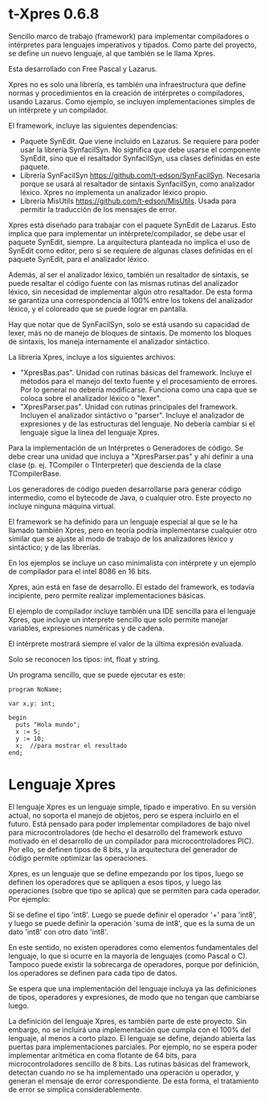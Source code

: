 t-Xpres 0.6.8
=============

Sencillo marco de trabajo (framework) para implementar compiladores o intérpretes para  lenguajes imperativos y tipados. Como parte del proyecto, se define un nuevo lenguaje, al que también se le llama Xpres.

Esta desarrollado con Free Pascal y  Lazarus.

Xpres no es solo una librería, es también una infraestructura que define normas y procedimientos en la creación de intérpretes o compiladores, usando Lazarus. Como ejemplo, se incluyen implementaciones simples de un intérprete y un compilador.

El framework, incluye las siguientes dependencias:

* Paquete SynEdit. Que viene incluido en Lazarus. Se requiere para poder usar la librería SynfacilSyn. No significa que debe usarse el componente SynEdit, sino que  el resaltador SynfacilSyn, usa clases definidas en este paquete.
* Librería SynFacilSyn https://github.com/t-edson/SynFacilSyn.  Necesaria porque se usará al resaltador de sintaxis SynfacilSyn, como analizador léxico. Xpres no implementa un analizador léxico propio.
* Librería MisUtils https://github.com/t-edson/MisUtils. Usada para permitir la traducción de los mensajes de error.

Xpres está diseñado para trabajar con el paquete SynEdit de Lazarus. Esto implica que para implementar un intérprete/compilador, se debe usar el paquete SynEdit, siempre. La arquitectura planteada no implica el uso de SynEdit como editor, pero si se requiere de algunas clases definidas en el paquete SynEdit, para el analizador léxico.

Además, al ser el analizador léxico, también un resaltador de sintaxis, se puede resaltar el código fuente con las mismas rutinas del analizador léxico, sin necesidad de implementar algún otro resaltador. De esta forma se garantiza una correspondencia al 100% entre los tokens del analizador léxico, y el coloreado que se puede lograr en pantalla.

Hay que notar que de SynFacilSyn, solo se está usando su capacidad de lexer, más no de manejo de bloques de sintaxis. De momento los bloques de sintaxis, los maneja internamente el analizador sintáctico.

La librería Xpres, incluye a los siguientes archivos:

* "XpresBas.pas". Unidad con rutinas básicas del framework. Incluye el métodos para el manejo del texto fuente y el procesamiento de errores. Por lo general no debería modificarse. Funciona como una capa que se coloca sobre el analizador léxico o "lexer".
* "XpresParser.pas". Unidad con rutinas principales del framework. Incluyen el analizador sintáctivo o "parser". Incluye el analizador de expresiones y de las estructuras del lenguaje. No debería cambiar si el lenguaje sigue la línea del lenguaje Xpres.

Para la implementación de un Intérpretes o Generadores de código. Se debe crear una unidad que incluya a "XpresParser.pas" y ahí definir a  una clase (p. ej. TCompiler o TInterpreter) que descienda de la clase TCompilerBase.

Los generadores de código pueden desarrollarse para generar código intermedio, como el bytecode de Java, o cualquier otro. Este proyecto no incluye ninguna máquina virtual.

El framework se ha definido para un lenguaje especial al que se le ha llamado también Xpres, pero en teoría podría implementarse cualquier otro similar que se ajuste al modo de trabajo de los analizadores léxico y sintáctico; y de las librerías. 

En los ejemplos se incluye un caso minimalista con intérprete y un ejemplo de compilador para el intel 8086 en 16 bits.

Xpres, aún está en fase de desarrollo. El estado del framework, es todavía incipiente, pero permite realizar implementaciones básicas. 

El ejemplo de compilador incluye también una IDE sencilla para el lenguaje Xpres, que incluye un interprete sencillo que solo permite manejar variables, expresiones numéricas y de cadena.

El intérprete mostrará siempre el valor de la última expresión evaluada.
 
Solo se reconocen los tipos: int, float y string.

Un programa sencillo, que se puede ejecutar es este:
```
program NoName;

var x,y: int;
   
begin
  puts "Hola mundo";
  x := 5;
  y := 10;
  x;  //para mostrar el resultado
end;
```

Lenguaje Xpres
==============

El lenguaje Xpres es un lenguaje simple, tipado e imperativo. En su versión actual, no soporta el manejo de objetos, pero se espera incluirlo en el futuro. Está pensado para poder implementar compiladores de bajo nivel para microcontroladores (de hecho el desarrollo del framework estuvo motivado en el desarrollo de un compilador para microcontroladores PIC). Por ello, se definen tipos de 8 bits, y la arquitectura del generador de código permite optimizar las operaciones.

Xpres, es un lenguaje que se define empezando por los tipos, luego se definen los operadores que se apliquen a esos tipos, y luego las operaciones (sobre que tipo se aplica) que se permiten para cada operador. Por ejemplo:

Si se define el tipo 'int8'. Luego se puede definir el operador '+' para 'int8', y luego se puede definir la operación 'suma de int8', que es la suma de un dato 'int8' con otro dato 'int8'.

En este sentido, no existen operadores como elementos fundamentales del lenguaje, lo que si ocurre en la mayoría de lenguajes (como Pascal o C). Tampoco puede existir la sobrecarga de operadores, porque por definición, los operadores se definen para cada tipo de datos.

Se espera que una implementación del lenguaje incluya ya las definiciones de tipos,  operadores y expresiones, de modo que no tengan que cambiarse luego.

La definición del lenguaje Xpres, es también parte de este proyecto. Sin embargo, no se incluirá una implementación que cumpla con el 100% del lenguaje, al menos a corto plazo. El lenguaje se define, dejando abierta las puertas para implementaciones parciales. Por ejemplo, no se espera poder implementar aritmética en coma flotante de 64 bits, para microcontroladores sencillo de 8 bits. Las rutinas básicas del framework, detectan cuando no se ha implementado una operación u operador, y generan el mensaje de error correspondiente. De esta forma, el tratamiento de error se simplica considerablemente.

